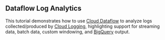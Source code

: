 ## Dataflow Log Analytics

This tutorial demonstrates how to use [Cloud Dataflow](http://cloud.google.com/dataflow) to analyze logs collected/produced by [Cloud Logging](http://cloud.google.com/logging), highlighting support for streaming data, batch data, custom windowing, and [BigQuery](http://cloud.google.com/bigquery) output.